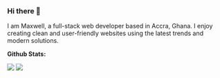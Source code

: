 ### Hi there 👋

I am Maxwell, a full-stack web developer based in Accra, Ghana. I enjoy creating clean and user-friendly websites using the latest trends and modern solutions.

**Github Stats:**

<p align="left">
  <img src="https://github-readme-stats.vercel.app/api?username=ghkobbs&hide=stars&show_icons=true&theme=synthwave&line_height=40&count_private=true">
  <img src="https://github-readme-stats.vercel.app/api/top-langs/?username=ghkobbs&count_private=true&theme=synthwave&count_private=true">
</p>

<!--
**ghkobbs/ghkobbs** is a ✨ _special_ ✨ repository because its `README.md` (this file) appears on your GitHub profile.

Here are some ideas to get you started:

- 🔭 I’m currently working on ...
- 🌱 I’m currently learning ...
- 👯 I’m looking to collaborate on ...
- 🤔 I’m looking for help with ...
- 💬 Ask me about ...
- 📫 How to reach me: ...
- 😄 Pronouns: ...
- ⚡ Fun fact: ...
-->
